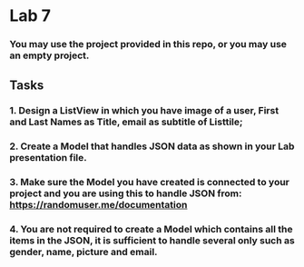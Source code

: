 # Lab 7

### You may use the project provided in this repo, or you may use an empty project.

## Tasks
### 1. Design a ListView in which you have image of a user, First and Last Names as Title, email as subtitle of Listtile;
### 2. Create a Model that handles JSON data as shown in your Lab presentation file.
### 3. Make sure the Model you have created is connected to your project and you are using this to handle JSON from: https://randomuser.me/documentation 
### 4. You are not required to create a Model which contains all the items in the JSON, it is sufficient to handle several only such as gender, name, picture and email.
